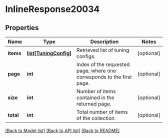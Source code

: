 # InlineResponse20034

## Properties
Name | Type | Description | Notes
------------ | ------------- | ------------- | -------------
**items** | [**list[TuningConfig]**](TuningConfig.md) | Retrieved list of tuning configs. | [optional] 
**page** | **int** | Index of the requested page, where one corresponds to the first page. | [optional] 
**size** | **int** | Number of items contained in the returned page. | [optional] 
**total** | **int** | Total number of items of the collection. | [optional] 

[[Back to Model list]](../README.md#documentation-for-models) [[Back to API list]](../README.md#documentation-for-api-endpoints) [[Back to README]](../README.md)


